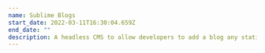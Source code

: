 ```yaml
---
name: Sublime Blogs
start_date: 2022-03-11T16:30:04.659Z
end_date: ""
description: A headless CMS to allow developers to add a blog any static site generator.
---
```

